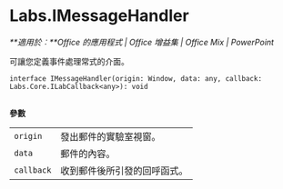
# <a name="labs.imessagehandler"></a>Labs.IMessageHandler

 _**適用於︰**Office 的應用程式 | Office 增益集 | Office Mix | PowerPoint_

可讓您定義事件處理常式的介面。

```
interface IMessageHandler(origin: Window, data: any, callback: Labs.Core.ILabCallback<any>): void
```


## 

 **參數**


|||
|:-----|:-----|
| `origin`|發出郵件的實驗室視窗。|
| `data`|郵件的內容。|
| `callback`|收到郵件後所引發的回呼函式。|

